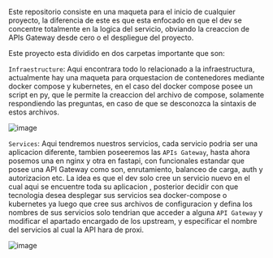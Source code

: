 Este repositorio consiste en una maqueta para el inicio de cualquier proyecto, la diferencia de este es que esta enfocado en que el dev se concentre totalmente en la logica del servicio, obviando la creaccion de APIs Gateway desde cero o el despliegue del proyecto.

Este proyecto esta dividido en dos carpetas importante que son:

`Infraestructure`: Aqui encontrara todo lo relacionado a la infraestructura, actualmente hay una maqueta para orquestacion de contenedores mediante docker compose y kubernetes, en el caso del docker compose posee un script en py, que le permite la creaccion del archivo de compose, solamente respondiendo las preguntas, en caso de que se desconozca la sintaxis de estos archivos.

![image]("https://i.ibb.co/vBBpc14/general.jpg")

`Services`: Aqui tendremos nuestros servicios, cada servicio podria ser una aplicacion diferente, tambien poseeremos las `APIs Gateway`, hasta ahora posemos una en nginx y otra en fastapi, con funcionales estandar que posee una API Gateway como son, enrutamiento, balanceo de carga, auth y autorizacion etc.
La idea es que el dev solo cree un servicio nuevo en el cual aqui se encuentre toda su aplicacion , posterior decidir con que tecnologia desea desplegar sus servicios sea docker-compose o kubernetes ya luego que cree sus archivos de configuracion y defina los nombres de sus servicios solo tendrian que acceder a alguna `API Gateway` y modificar el apartado encargado de los upstream, y especificar el nombre del servicios al cual la API hara de proxi.

![image]("https://i.ibb.co/Jr4gTPp/componentes.jpg")

